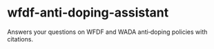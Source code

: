 # wfdf-anti-doping-assistant
Answers your questions on WFDF and WADA anti‑doping policies with citations.
